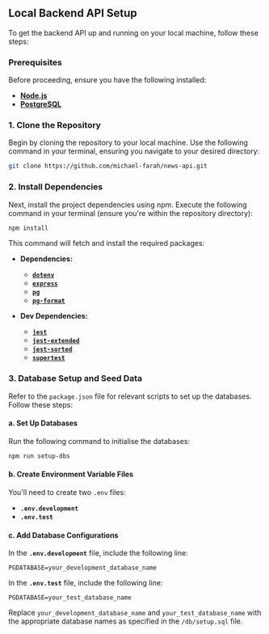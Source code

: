 ## Local Backend API Setup

To get the backend API up and running on your local machine, follow these steps:

### **Prerequisites**

Before proceeding, ensure you have the following installed:

- **[Node.js](https://nodejs.org/)**
- **[PostgreSQL](https://www.postgresql.org/)**

### 1. Clone the Repository

Begin by cloning the repository to your local machine. Use the following command in your terminal, ensuring you navigate to your desired directory:

```bash
git clone https://github.com/michael-farah/news-api.git
```

### 2. Install Dependencies

Next, install the project dependencies using npm. Execute the following command in your terminal (ensure you're within the repository directory):

```bash
npm install
```

This command will fetch and install the required packages:

- **Dependencies:**
  - [**`dotenv`**](https://www.npmjs.com/package/dotenv)
  - [**`express`**](https://www.npmjs.com/package/express)
  - [**`pg`**](https://node-postgres.com/)
  - [**`pg-format`**](https://www.npmjs.com/package/pg-format)

- **Dev Dependencies:**
  - [**`jest`**](https://jestjs.io/)
  - [**`jest-extended`**](https://www.npmjs.com/package/jest-extended)
  - [**`jest-sorted`**](https://www.npmjs.com/package/jest-sorted)
  - [**`supertest`**](https://www.npmjs.com/package/supertest)

### 3. Database Setup and Seed Data

Refer to the `package.json` file for relevant scripts to set up the databases. Follow these steps:

#### a. Set Up Databases

Run the following command to initialise the databases:

```bash
npm run setup-dbs
```

#### b. Create Environment Variable Files

You'll need to create two `.env` files:

- **`.env.development`**
- **`.env.test`**

#### c. Add Database Configurations

In the **`.env.development`** file, include the following line:

```plaintext
PGDATABASE=your_development_database_name
```

In the **`.env.test`** file, include the following line:

```plaintext
PGDATABASE=your_test_database_name
```

Replace `your_development_database_name` and `your_test_database_name` with the appropriate database names as specified in the `/db/setup.sql` file.